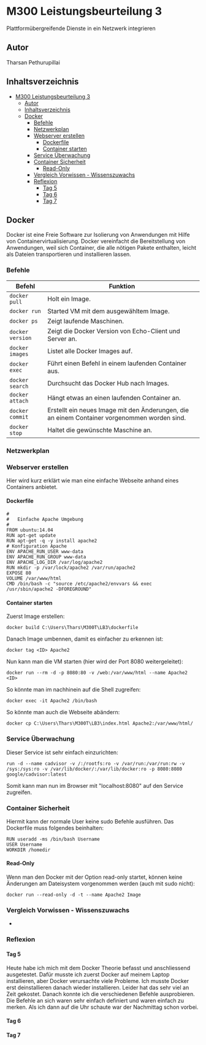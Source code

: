 <a name="m300-leistungsbeurteilung-2"></a>
# M300 Leistungsbeurteilung 3
Plattformübergreifende Dienste in ein Netzwerk integrieren

<a name="autor"></a>
## Autor
Tharsan Pethurupillai

<a name="inhaltsverzeichnis"></a>
## Inhaltsverzeichnis

- [M300 Leistungsbeurteilung 3](#m300-leistungsbeurteilung-3)
  - [Autor](#autor)
  - [Inhaltsverzeichnis](#inhaltsverzeichnis)
  - [Docker](#docker)
    - [Befehle](#befehle)
    - [Netzwerkplan](#netzwerkplan)
    - [Webserver erstellen](#webserver-erstellen)
      - [Dockerfile](#dockerfile)
      - [Container starten](#container-starten)
    - [Service Überwachung](#service-überwachung)
    - [Container Sicherheit](#container-sicherheit)
      - [Read-Only](#read-only)
    - [Vergleich Vorwissen - Wissenszuwachs](#vergleich-vorwissen---wissenszuwachs)
    - [Reflexion](#reflexion)
      - [Tag 5](#tag-5)
      - [Tag 6](#tag-6)
      - [Tag 7](#tag-7)

## Docker
Docker ist eine Freie Software zur Isolierung von Anwendungen mit Hilfe von Containervirtualisierung. Docker vereinfacht die Bereitstellung von Anwendungen, weil sich Container, die alle nötigen Pakete enthalten, leicht als Dateien transportieren und installieren lassen.

### Befehle

| Befehl            | Funktion                                             |
| -------------     | ---------------------------------------------------- | 
| ```docker pull```      | Holt ein Image. |
| ```docker run```      | Started VM mit dem ausgewähltem Image. |
| ```docker ps```      | Zeigt laufende Maschinen. |
| ```docker version```      | Zeigt die Docker Version von Echo-Client und Server an. |
| ```docker images```        | Listet alle Docker Images auf. |
| ```docker exec```       | Führt einen Befehl in einem laufenden Container aus. |
| ```docker search```    | Durchsucht das Docker Hub nach Images. |
| ```docker attach```      | Hängt etwas an einen laufenden Container an. |
| ```docker commit```   | Erstellt ein neues Image mit den Änderungen, die an einem Container vorgenommen worden sind. |
| ```docker stop```   | Haltet die gewünschte Maschine an. |

### Netzwerkplan

### Webserver erstellen
Hier wird kurz erklärt wie man eine einfache Webseite anhand eines Containers anbietet.

#### Dockerfile
```
#
#	Einfache Apache Umgebung
#
FROM ubuntu:14.04
RUN apt-get update
RUN apt-get -q -y install apache2 
# Konfiguration Apache
ENV APACHE_RUN_USER www-data
ENV APACHE_RUN_GROUP www-data
ENV APACHE_LOG_DIR /var/log/apache2
RUN mkdir -p /var/lock/apache2 /var/run/apache2
EXPOSE 80
VOLUME /var/www/html
CMD /bin/bash -c "source /etc/apache2/envvars && exec /usr/sbin/apache2 -DFOREGROUND"
```

#### Container starten
Zuerst Image erstellen:
```
docker build C:\Users\Thars\M300T\LB3\dockerfile
```

Danach Image umbennen, damit es einfacher zu erkennen ist:
``` 
docker tag <ID> Apache2
```

Nun kann man die VM starten (hier wird der Port 8080 weitergeleitet):
```
docker run --rm -d -p 8080:80 -v /web:/var/www/html --name Apache2 <ID>
```

So könnte man im nachhinein auf die Shell zugreifen:
```
docker exec -it Apache2 /bin/bash
```

So könnte man auch die Webseite abändern:
```
docker cp C:\Users\Thars\M300T\LB3\index.html Apache2:/var/www/html/
```
### Service Überwachung
Dieser Service ist sehr einfach einzurichten:
```
run -d --name cadvisor -v /:/rootfs:ro -v /var/run:/var/run:rw -v /sys:/sys:ro -v /var/lib/docker/:/var/lib/docker:ro -p 8080:8080 google/cadvisor:latest
```
Somit kann man nun im Browser mit "localhost:8080" auf den Service zugreifen.

### Container Sicherheit
Hiermit kann der normale User keine sudo Befehle ausführen.
Das Dockerfile muss folgendes beinhalten:
```
RUN useradd -ms /bin/bash Username
USER Username
WORKDIR /homedir
```

#### Read-Only
Wenn man den Docker mit der Option read-only startet, können keine Änderungen am Dateisystem vorgenommen werden (auch mit sudo nicht):
```
docker run --read-only -d -t --name Apache2 Image
```

### Vergleich Vorwissen - Wissenszuwachs

+ 


### Reflexion

#### Tag 5
Heute habe ich mich mit dem Docker Theorie befasst und anschliessend ausgetestet. Dafür musste ich zuerst Docker auf meinem Laptop installieren, aber Docker verursachte viele Probleme. Ich musste Docker erst deinstallieren danach wieder installieren. Leider hat das sehr viel an Zeit gekostet. Danach konnte ich die verschiedenen Befehle ausprobieren. Die Befehle an sich waren sehr einfach definiert und waren einfach zu merken. Als ich dann auf die Uhr schaute war der Nachmittag schon vorbei.


#### Tag 6


#### Tag 7

